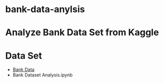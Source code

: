 # bank-data-anylsis

# Analyze Bank Data Set from Kaggle


# Data Set

- <a href="https://www.kaggle.com/brijbhushannanda1979/bank-data">Bank Data</a>
- Bank Dataset Analysis.ipynb
